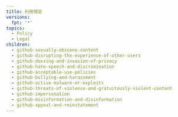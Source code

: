 ```yaml
---
title: 利用規定
versions:
  fpt: '*'
topics:
  - Policy
  - Legal
children:
  - github-sexually-obscene-content
  - github-disrupting-the-experience-of-other-users
  - github-doxxing-and-invasion-of-privacy
  - github-hate-speech-and-discrimination
  - github-acceptable-use-policies
  - github-bullying-and-harassment
  - github-active-malware-or-exploits
  - github-threats-of-violence-and-gratuitously-violent-content
  - github-impersonation
  - github-misinformation-and-disinformation
  - github-appeal-and-reinstatement
---
```



